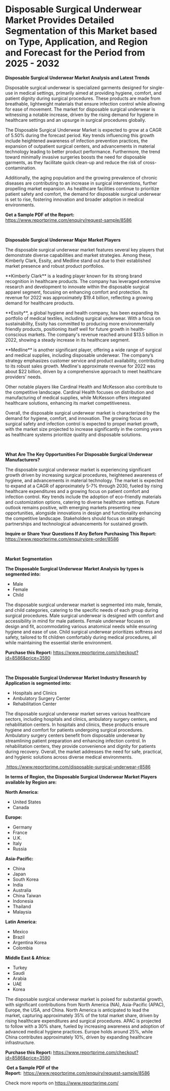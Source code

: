 <p><h1>Disposable Surgical Underwear Market Provides Detailed Segmentation of this Market based on Type, Application, and Region and Forecast for the Period from 2025 - 2032</h1></p><p><strong>Disposable Surgical Underwear Market Analysis and Latest Trends</strong></p>
<p><p>Disposable surgical underwear is specialized garments designed for single-use in medical settings, primarily aimed at providing hygiene, comfort, and patient dignity during surgical procedures. These products are made from breathable, lightweight materials that ensure infection control while allowing for ease of movement. The market for disposable surgical underwear is witnessing a notable increase, driven by the rising demand for hygiene in healthcare settings and an upsurge in surgical procedures globally.</p><p>The Disposable Surgical Underwear Market is expected to grow at a CAGR of 5.50% during the forecast period. Key trends influencing this growth include heightened awareness of infection prevention practices, the expansion of outpatient surgical centers, and advancements in material technology leading to better product performance. Furthermore, the trend toward minimally invasive surgeries boosts the need for disposable garments, as they facilitate quick clean-up and reduce the risk of cross-contamination.</p><p>Additionally, the aging population and the growing prevalence of chronic diseases are contributing to an increase in surgical interventions, further propelling market expansion. As healthcare facilities continue to prioritize patient safety and comfort, the demand for disposable surgical underwear is set to rise, fostering innovation and broader adoption in medical environments.</p></p>
<p><strong>Get a Sample PDF of the Report:&nbsp;</strong> <a href="https://www.reportprime.com/enquiry/request-sample/8586?utm_campaign=3383&utm_medium=2&utm_source=Github&utm_content=ia&utm_term=20032025&utm_id=disposable-surgical-underwear">https://www.reportprime.com/enquiry/request-sample/8586</a></p>
<p>&nbsp;</p>
<p><strong>Disposable Surgical Underwear Major Market Players</strong></p>
<p><p>The disposable surgical underwear market features several key players that demonstrate diverse capabilities and market strategies. Among these, Kimberly Clark, Essity, and Medline stand out due to their established market presence and robust product portfolios.</p><p>**Kimberly Clark** is a leading player known for its strong brand recognition in healthcare products. The company has leveraged extensive research and development to innovate within the disposable surgical apparel segment, focusing on enhancing comfort and protection. Its revenue for 2022 was approximately $19.4 billion, reflecting a growing demand for healthcare products.</p><p>**Essity**, a global hygiene and health company, has been expanding its portfolio of medical textiles, including surgical underwear. With a focus on sustainability, Essity has committed to producing more environmentally friendly products, positioning itself well for future growth in health-conscious markets. The company's revenue reached around $13.5 billion in 2022, showing a steady increase in its healthcare segment.</p><p>**Medline** is another significant player, offering a wide range of surgical and medical supplies, including disposable underwear. The company’s strategy emphasizes customer service and product availability, contributing to its robust sales growth. Medline's approximate revenue for 2022 was about $22 billion, driven by a comprehensive approach to meet healthcare providers’ needs.</p><p>Other notable players like Cardinal Health and McKesson also contribute to the competitive landscape. Cardinal Health focuses on distribution and manufacturing of medical supplies, while McKesson offers integrated healthcare solutions, enhancing its market competitiveness.</p><p>Overall, the disposable surgical underwear market is characterized by the demand for hygiene, comfort, and innovation. The growing focus on surgical safety and infection control is expected to propel market growth, with the market size projected to increase significantly in the coming years as healthcare systems prioritize quality and disposable solutions.</p></p>
<p>&nbsp;</p>
<p><strong>What Are The Key Opportunities For Disposable Surgical Underwear Manufacturers?</strong></p>
<p><p>The disposable surgical underwear market is experiencing significant growth driven by increasing surgical procedures, heightened awareness of hygiene, and advancements in material technology. The market is expected to expand at a CAGR of approximately 5-7% through 2030, fueled by rising healthcare expenditures and a growing focus on patient comfort and infection control. Key trends include the adoption of eco-friendly materials and customization options, catering to diverse healthcare settings. Future outlook remains positive, with emerging markets presenting new opportunities, alongside innovations in design and functionality enhancing the competitive landscape. Stakeholders should focus on strategic partnerships and technological advancements for sustained growth.</p></p>
<p><strong>Inquire or Share Your Questions If Any Before Purchasing This Report:</strong> <a href="https://www.reportprime.com/enquiry/pre-order/8586?utm_campaign=3383&utm_medium=2&utm_source=Github&utm_content=ia&utm_term=20032025&utm_id=disposable-surgical-underwear">https://www.reportprime.com/enquiry/pre-order/8586</a></p>
<p>&nbsp;</p>
<p><strong>Market Segmentation</strong></p>
<p><strong>The Disposable Surgical Underwear Market Analysis by types is segmented into:</strong></p>
<p><ul><li>Male</li><li>Female</li><li>Child</li></ul></p>
<p><p>The disposable surgical underwear market is segmented into male, female, and child categories, catering to the specific needs of each group during surgical procedures. Male surgical underwear is designed with comfort and accessibility in mind for male patients. Female underwear focuses on design and fit, accommodating various anatomical needs while ensuring hygiene and ease of use. Child surgical underwear prioritizes softness and safety, tailored to fit children comfortably during medical procedures, all while maintaining the essential sterile environment.</p></p>
<p><strong>Purchase this Report:&nbsp;</strong><a href="https://www.reportprime.com/checkout?id=8586&price=3590&utm_campaign=3383&utm_medium=2&utm_source=Github&utm_content=ia&utm_term=20032025&utm_id=disposable-surgical-underwear">https://www.reportprime.com/checkout?id=8586&price=3590</a></p>
<p>&nbsp;</p>
<p><strong>The Disposable Surgical Underwear Market Industry Research by Application is segmented into:</strong></p>
<p><ul><li>Hospitals and Clinics</li><li>Ambulatory Surgery Center</li><li>Rehabilitation Center</li></ul></p>
<p><p>The disposable surgical underwear market serves various healthcare sectors, including hospitals and clinics, ambulatory surgery centers, and rehabilitation centers. In hospitals and clinics, these products ensure hygiene and comfort for patients undergoing surgical procedures. Ambulatory surgery centers benefit from disposable underwear by streamlining patient preparation and enhancing infection control. In rehabilitation centers, they provide convenience and dignity for patients during recovery. Overall, the market addresses the need for safe, practical, and hygienic solutions across diverse medical environments.</p></p>
<p><a href="https://www.reportprime.com/disposable-surgical-underwear-r8586?utm_campaign=3383&utm_medium=2&utm_source=Github&utm_content=ia&utm_term=20032025&utm_id=disposable-surgical-underwear">&nbsp;https://www.reportprime.com/disposable-surgical-underwear-r8586</a></p>
<p><strong>In terms of Region, the Disposable Surgical Underwear Market Players available by Region are:</strong></p>
<p>
    <p> <strong> North America: </strong>
        <ul>
            <li>United States</li>
            <li>Canada</li>
        </ul>
        </p> 
    <p> <strong> Europe: </strong>
        <ul>
            <li>Germany</li>
            <li>France</li>
            <li>U.K.</li>
            <li>Italy</li>
            <li>Russia</li>
        </ul>
        </p> 
    <p> <strong> Asia-Pacific: </strong>
        <ul>
            <li>China</li>
            <li>Japan</li>
            <li>South Korea</li>
            <li>India</li>
            <li>Australia</li>
            <li>China Taiwan</li>
            <li>Indonesia</li>
            <li>Thailand</li>
            <li>Malaysia</li>
        </ul>
        </p> 
    <p> <strong> Latin America: </strong>
        <ul>
            <li>Mexico</li>
            <li>Brazil</li>
            <li>Argentina Korea</li>
            <li>Colombia</li>
        </ul>
        </p> 
    <p> <strong> Middle East & Africa: </strong>
        <ul>
            <li>Turkey</li>
            <li>Saudi</li>
            <li>Arabia</li>
            <li>UAE</li>
            <li>Korea</li>
        </ul>
    </p>
    </p>
<p><p>The disposable surgical underwear market is poised for substantial growth, with significant contributions from North America (NA), Asia-Pacific (APAC), Europe, the USA, and China. North America is anticipated to lead the market, capturing approximately 35% of the total market share, driven by rising healthcare expenditures and surgical procedures. APAC is projected to follow with a 30% share, fueled by increasing awareness and adoption of advanced medical hygiene practices. Europe holds around 25%, while China contributes approximately 10%, driven by expanding healthcare infrastructure.</p></p>
<p><strong>Purchase this Report: </strong><a href="https://www.reportprime.com/checkout?id=8586&price=3590&utm_campaign=3383&utm_medium=2&utm_source=Github&utm_content=ia&utm_term=20032025&utm_id=disposable-surgical-underwear">https://www.reportprime.com/checkout?id=8586&price=3590</a></p>
<p>&nbsp;<strong>Get a Sample PDF of the Report:&nbsp;&nbsp;</strong><a href="https://www.reportprime.com/enquiry/request-sample/8586?utm_campaign=3383&utm_medium=2&utm_source=Github&utm_content=ia&utm_term=20032025&utm_id=disposable-surgical-underwear">https://www.reportprime.com/enquiry/request-sample/8586</a></p>
<p><strong></strong></p>
<p>Check more reports on <a href="https://www.reportprime.com/?utm_campaign=3383&utm_medium=2&utm_source=Github&utm_content=ia&utm_term=20032025&utm_id=disposable-surgical-underwear">https://www.reportprime.com/</a></p>